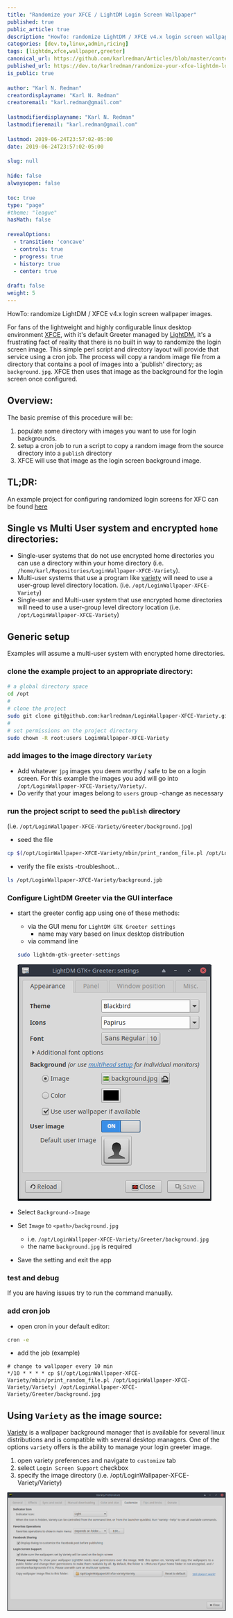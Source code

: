 ```yaml
---
title: "Randomize your XFCE / LightDM Login Screen Wallpaper"
published: true
public_article: true
description: "HowTo: randomize LightDM / XFCE v4.x login screen wallpaper images."
categories: [dev.to,linux,admin,ricing]
tags: [lightdm,xfce,wallpaper,greeter]
canonical_url: https://github.com/karlredman/Articles/blob/master/content/dev.to/xfce_login_wallpaper_cycle/index.md
published_url: https://dev.to/karlredman/randomize-your-xfce-lightdm-login-screen-wallpaper-1ape
is_public: true

author: "Karl N. Redman"
creatordisplayname: "Karl N. Redman"
creatoremail: "karl.redman@gmail.com"

lastmodifierdisplayname: "Karl N. Redman"
lastmodifieremail: "karl.redman@gmail.com"

lastmod: 2019-06-24T23:57:02-05:00
date: 2019-06-24T23:57:02-05:00

slug: null

hide: false
alwaysopen: false

toc: true
type: "page"
#theme: "league"
hasMath: false

revealOptions:
  - transition: 'concave'
  - controls: true
  - progress: true
  - history: true
  - center: true

draft: false
weight: 5
---
```


HowTo: randomize LightDM / XFCE v4.x login screen wallpaper images.

For fans of the lightweight and highly configurable linux desktop environment [XFCE](https://xfce.org/), with it's default Greeter managed by [LightDM](https://wiki.ubuntu.com/LightDM), it's a frustrating fact of reality that there is no built in way to randomize the login screen image. This simple perl script and directory layout will provide that service using a cron job. The process will copy a random image file from a directory that contains a pool of images into a 'publish' directory; as `background.jpg`. XFCE then uses that image as the background for the login screen once configured.

## Overview:

The basic premise of this procedure will be:

1. populate some directory with images you want to use for login backgrounds.
2. setup a cron job to run a script to copy a random image from the source directory into a `publish` directory
3. XFCE will use that image as the login screen background image.

## TL;DR:

An example project for configuring randomized login screens for XFC can be found [here](https://github.com/karlredman/LoginWallpaper-XFCE-Variety)

## Single vs Multi User system and encrypted `home` directories:

* Single-user systems that do not use encrypted home directories you can use a directory within your home directory (i.e. `/home/karl/Repositories/LoginWallpaper-XFCE-Variety`).
* Multi-user systems that use a program like [variety](https://peterlevi.com/variety/) will need to use a user-group level directory location. (i.e. `/opt/LoginWallpaper-XFCE-Variety`)
* Single-user and Multi-user system that use encrypted home directories will need to use a user-group level directory location (i.e. `/opt/LoginWallpaper-XFCE-Variety`)

## Generic setup

Examples will assume a multi-user system with encrypted home directories.

### clone the example project to an appropriate directory:

```sh
# a global directory space
cd /opt
#
# clone the project
sudo git clone git@github.com:karlredman/LoginWallpaper-XFCE-Variety.git
#
# set permissions on the project directory
sudo chown -R root:users LoginWallpaper-XFCE-Variety
```

### add images to the image directory `Variety`

* Add whatever `jpg` images you deem worthy / safe to be on a login screen. For this example the images you add will go into `/opt/LoginWallpaper-XFCE-Variety/Variety/`.
* Do verify that your images belong to `users` group -change as necessary

### run the project script to seed the `publish` directory

(i.e. `/opt/LoginWallpaper-XFCE-Variety/Greeter/background.jpg`)

* seed the file

```sh
cp $(/opt/LoginWallpaper-XFCE-Variety/mbin/print_random_file.pl /opt/LoginWallpaper-XFCE-Variety/Variety) /opt/LoginWallpaper-XFCE-Variety/Greeter/background.jpg
```

* verify the file exists -troubleshoot...

```sh
ls /opt/LoginWallpaper-XFCE-Variety/background.jpb
```

### Configure LightDM Greeter via the GUI interface

* start the greeter config app using one of these methods:
  * via the GUI menu for `LightDM GTK Greeter settings`
    * name may vary based on linux desktop distribution
  * via command line
  ```sh
  sudo lightdm-gtk-greeter-settings
  ```

  [![ghtdm-gtk-greeter-settings.png](https://raw.githubusercontent.com/karlredman/Articles/master/content/dev.to/xfce_login_wallpaper_cycle/lightdm-gtk-greeter-settings.png)](https://raw.githubusercontent.com/karlredman/Articles/master/content/dev.to/xfce_login_wallpaper_cycle/lightdm-gtk-greeter-settings.png)

* Select `Background->Image`

* Set `Image` to `<path>/background.jpg`
  * i.e. `/opt/LoginWallpaper-XFCE-Variety/Greeter/background.jpg`
  * the name `background.jpg` is required

* Save the setting and exit the app

### test and debug

If you are having issues try to run the command manually.

### add cron job

* open cron in your default editor:

```sh
cron -e
```

* add the job (example)

```crontab
# change to wallpaper every 10 min
*/10 * * * * cp $(/opt/LoginWallpaper-XFCE-Variety/mbin/print_random_file.pl /opt/LoginWallpaper-XFCE-Variety/Variety) /opt/LoginWallpaper-XFCE-Variety/Greeter/background.jpg
```

## Using `Variety` as the image source:

[Variety](https://peterlevi.com/variety/) is a wallpaper background manager that is available for several linux distributions and is compatible with several desktop managers. One of the options `variety` offers is the ability to manage your login greeter image.

1. open variety preferences and navigate to `customize` tab
2. select `Login Screen Support` checkbox
3. specify the image directory (i.e. /opt/LoginWallpaper-XFCE-Variety/Variety)

[![variety.png](https://raw.githubusercontent.com/karlredman/Articles/master/content/dev.to/xfce_login_wallpaper_cycle/variety.png)](https://raw.githubusercontent.com/karlredman/Articles/master/content/dev.to/xfce_login_wallpaper_cycle/variety.png)
